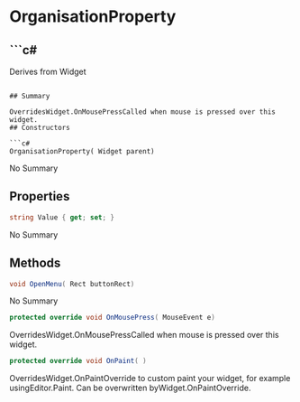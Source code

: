 # OrganisationProperty

## ```c#
Derives from Widget
```

## Summary

OverridesWidget.OnMousePressCalled when mouse is pressed over this widget.
## Constructors

```c#
OrganisationProperty( Widget parent) 
```
No Summary
## Properties

```c#
string Value { get; set; } 
```
No Summary
## Methods

```c#
void OpenMenu( Rect buttonRect) 
```
No Summary
```c#
protected override void OnMousePress( MouseEvent e) 
```
OverridesWidget.OnMousePressCalled when mouse is pressed over this widget.
```c#
protected override void OnPaint( ) 
```
OverridesWidget.OnPaintOverride to custom paint your widget, for example usingEditor.Paint. Can be overwritten byWidget.OnPaintOverride.
